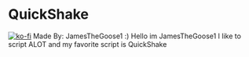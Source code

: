 # QuickShake
[![ko-fi](https://ko-fi.com/img/githubbutton_sm.svg)](https://ko-fi.com/L4L61KAKJQ)
Made By: JamesTheGoose1 :)
Hello im JamesTheGoose1 I like to script ALOT and my favorite script is QuickShake

